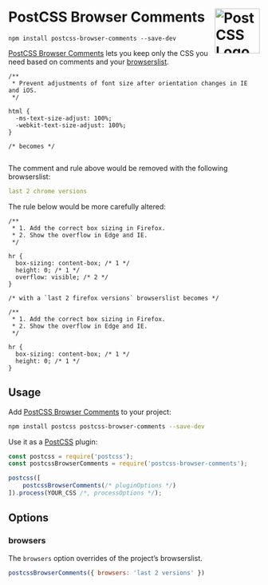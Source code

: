 # PostCSS Browser Comments [<img src="https://postcss.github.io/postcss/logo.svg" alt="PostCSS Logo" width="90" height="90" align="right">][PostCSS]

`npm install postcss-browser-comments --save-dev`

[PostCSS Browser Comments] lets you keep only the CSS you need based on
comments and your [browserslist](https://github.com/browserslist/browserslist).


```pcss
/**
 * Prevent adjustments of font size after orientation changes in IE and iOS.
 */

html {
  -ms-text-size-adjust: 100%;
  -webkit-text-size-adjust: 100%;
}

/* becomes */


```

The comment and rule above would be removed with the following browserslist:

```yml
last 2 chrome versions
```

The rule below would be more carefully altered:

```pcss
/**
 * 1. Add the correct box sizing in Firefox.
 * 2. Show the overflow in Edge and IE.
 */

hr {
  box-sizing: content-box; /* 1 */
  height: 0; /* 1 */
  overflow: visible; /* 2 */
}

/* with a `last 2 firefox versions` browserslist becomes */

/**
 * 1. Add the correct box sizing in Firefox.
 * 2. Show the overflow in Edge and IE.
 */

hr {
  box-sizing: content-box; /* 1 */
  height: 0; /* 1 */
}
```

## Usage

Add [PostCSS Browser Comments] to your project:

```bash
npm install postcss postcss-browser-comments --save-dev
```

Use it as a [PostCSS] plugin:

```js
const postcss = require('postcss');
const postcssBrowserComments = require('postcss-browser-comments');

postcss([
	postcssBrowserComments(/* pluginOptions */)
]).process(YOUR_CSS /*, processOptions */);
```



## Options

### browsers

The `browsers` option overrides of the project’s browserslist.

```js
postcssBrowserComments({ browsers: 'last 2 versions' })
```

[cli-url]: https://github.com/csstools/postcss-plugins/actions/workflows/test.yml?query=workflow/test

[discord]: https://discord.gg/bUadyRwkJS
[npm-url]: https://www.npmjs.com/package/postcss-browser-comments

[PostCSS]: https://github.com/postcss/postcss
[PostCSS Browser Comments]: https://github.com/csstools/postcss-plugins/tree/main/plugins/postcss-browser-comments
